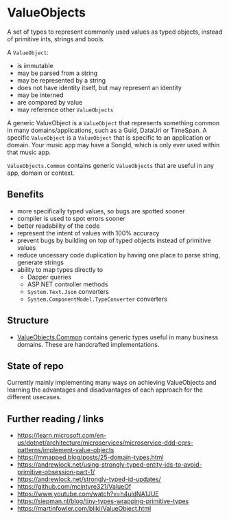 # ValueObjects
A set of types to represent commonly used values as typed objects, instead of primitive ints, strings and bools.

A `ValueObject`:
- is immutable
- may be parsed from a string
- may be represented by a string
- does not have identity itself, but may represent an identity
- may be interned
- are compared by value
- may reference other `ValueObjects`

A generic ValueObject is a `ValueObject` that represents something common in many domains/applications, such as a Guid, DataUri or TimeSpan. A specific `ValueObject` is a `ValueObject` that is specific to an application or domain. Your music app may have a SongId, which is only ever used within that music app.

`ValueObjects.Common` contains generic `ValueObjects` that are useful in any app, domain or context.

## Benefits
- more specifically typed values, so bugs are spotted sooner
- compiler is used to spot errors sooner
- better readability of the code
- represent the intent of values with 100% accuracy
- prevent bugs by building on top of typed objects instead of primitive values
- reduce uncessary code duplication by having one place to parse string, generate strings
- ability to map types directly to
	- Dapper queries
	- ASP.NET controller methods
	- `System.Text.Json` converters
	- `System.ComponentModel.TypeConverter` converters

## Structure
- [ValueObjects.Common](./src/ValueObjects.Common/Readme.md) contains generic types useful in many business domains. These are handcrafted implementations.

## State of repo
Currently mainly implementing many ways on achieving ValueObjects and learning the advantages and disadvantages of each approach for the different usecases.

## Further reading / links
- https://learn.microsoft.com/en-us/dotnet/architecture/microservices/microservice-ddd-cqrs-patterns/implement-value-objects
- https://mmapped.blog/posts/25-domain-types.html
- https://andrewlock.net/using-strongly-typed-entity-ids-to-avoid-primitive-obsession-part-1/
- https://andrewlock.net/strongly-typed-id-updates/
- https://github.com/mcintyre321/ValueOf
- https://www.youtube.com/watch?v=h4uldNA1JUE
- https://siepman.nl/blog/tiny-types-wrapping-primitive-types
- https://martinfowler.com/bliki/ValueObject.html
 